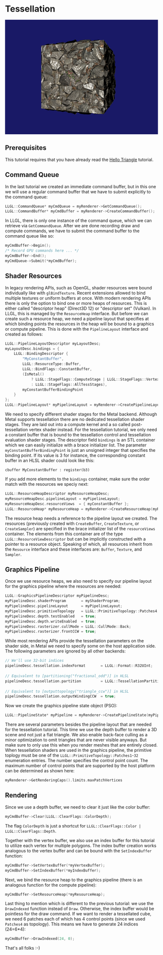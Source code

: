 # Tessellation

<p align="center"><img src="Example.png"/></p>

## Prerequisites

This tutorial requires that you have already read the [Hello Triangle](../HelloTriangle) tutorial.


## Command Queue

In the last tutorial we created an immediate command buffer, but in this one we will use a regular command buffer that we have to submit explicitly to the command queue:
```cpp
LLGL::CommandQueue* myCmdQueue = myRenderer->GetCommandQueue();
LLGL::CommandBuffer* myCmdBuffer = myRenderer->CreateCommandBuffer();
```
In LLGL, there is only one instance of the command queue, which we can retrieve via `GetCommandQueue`.
After we are done recording draw and compute commands, we have to submit the command buffer to the command queue like so:
```cpp
myCmdBuffer->Begin();
/* Record GPU commands here ... */
myCmdBuffer->End();
myCmdQueue->Submit(*myCmdBuffer);
```


## Shader Resources

In legacy rendering APIs, such as OpenGL, shader resources were bound individually like with `glBindTexture`. Recent extensions allowed to bind multiple textures or uniform buffers at once. With modern rendering APIs there is only the option to bind one or more heaps of resources. This is either called "descriptor heap" (Direct3D 12) or "descriptor set" (Vulkan). In LLGL, this is managed by the `ResourceHeap` interface. But before we can create such a resource heap, we need a pipeline layout that specifies at which binding points the resources in the heap will be bound to a graphics or compute pipeline. This is done with the `PipelineLayout` interface and created as follows:
```cpp
LLGL::PipelineLayoutDescriptor myLayoutDesc;
myLayoutDesc.bindings = {
    LLGL::BindingDescriptor {
        "MyConstantBuffer",
        LLGL::ResourceType::Buffer,
        LLGL::BindFlags::ConstantBuffer,
        (IsMetal()
            ? LLGL::StageFlags::ComputeStage | LLGL::StageFlags::VertexStage
            : LLGL::StageFlags::AllTessStages),
        myConstantBufferBindingPoint
    }
};
LLGL::PipelineLayout* myPipelineLayout = myRenderer->CreatePipelineLayout(myLayoutDesc);
```
We need to specify different shader stages for the Metal backend. Although Metal supports tessellation there are no dedicated tessellation shader stages. They are laid out into a compute kernel and a so called post-tessellation vertex shader instead. For the tessellation tutorial, we only need a constant buffer that is bound to the tessellation control and tessellation evaluation shader stages. The descriptor field `bindings` is an STL container which we can easily initialize with a brace initializer list. The parameter `myConstantBufferBindingPoint` is just an unsigned integer that specifies the binding point. If its value is 3 for instance, the corresponding constant buffer in an HLSL shader could look like this:
```hlsl
cbuffer MyConstantBuffer : register(b3)
```
If you add more elements to the `bindings` container, make sure the order match with the resources we speciy next:
```cpp
LLGL::ResourceHeapDescriptor myResourceHeapDesc;
myResourceHeapDesc.pipelineLayout = myPipelineLayout;
myResourceHeapDesc.resourceViews  = { myConstantBuffer };
LLGL::ResourceHeap* myResourceHeap = myRenderer->CreateResourceHeap(myResourceHeapDesc);
```
The resource heap needs a reference to the pipeline layout we created. The resources (previously created with `CreateBuffer`, `CreateTexture`, or `CreateSampler`) are specified in the brace initializer list of the `resourceViews` container. The elements from this container are of the type `LLGL::ResourceViewDescriptor` but can be implicitly constructed with a pointer to a resource object. Speaking of which, all resources inherit from the `Resource` interface and these interfaces are: `Buffer`, `Texture`, and `Sampler`.


## Graphics Pipeline

Once we use resource heaps, we also need to specify our pipeline layout for the graphics pipeline where the resources are needed:
```cpp
LLGL::GraphicsPipelineDescriptor myPipelineDesc;
myPipelineDesc.shaderProgram       = myShaderProgram;                   // Vertex, tess-control, tess-evaluation, and fragment shaders
myPipelineDesc.pipelineLayout      = myPipelineLayout;                  // Specify our pipeline layout
myPipelineDesc.primitiveTopology   = LLGL::PrimitiveTopology::Patches4; // Input topology: patches with 4 control points
myPipelineDesc.depth.testEnabled   = true;                              // Enable depth test
myPipelineDesc.depth.writeEnabled  = true;                              // Enable depth writing
myPipelineDesc.rasterizer.cullMode = LLGL::CullMode::Back;              // Enable back-face culling
myPipelineDesc.rasterizer.frontCCW = true;                              // Front facing polygons: counter-clock-wise (CCW) winding
```
While most rendering APIs provide the tessellation parameters on the shader side, in Metal we need to specify some on the host application side.
The following parameters are ignored by all other backends:
```cpp
// We'll use 32-bit indices
pipelineDesc.tessellation.indexFormat       = LLGL::Format::R32UInt;

// Equivalent to [partitioning("fractional_odd")] in HLSL
pipelineDesc.tessellation.partition         = LLGL::TessellationPartition::FractionalOdd;

// Equivalent to [outputtopology("triangle_ccw")] in HLSL
pipelineDesc.tessellation.outputWindingCCW  = true;
```
Now we create the graphics pipeline state object (PSO):
```cpp
LLGL::PipelineState* myPipeline = myRenderer->CreatePipelineState(myPipelineDesc);
```
There are several parameters besides the pipeline layout that are needed for the tessellation tutorial. This time we use the depth buffer to render a 3D scene and not just a flat triangle. We also enable back-face culling as a minor optimization to omit triangles that are never visible anyways. But make sure to only use this when you render meshes that are entirely closed. When tessellation shaders are used in the graphics pipeline, the primitive toplogy must be one of the `LLGL::PrimitiveTopology::Patches1`-`32` enumeration entries. The number specifies the control point count. The maximum number of control points that are supported by the host platform can be determined as shown here:
```cpp
myRenderer->GetRenderingCaps().limits.maxPatchVertices
```


## Rendering

Since we use a depth buffer, we need to clear it just like the color buffer:
```cpp
myCmdBuffer->Clear(LLGL::ClearFlags::ColorDepth);
```
The flag `ColorDepth` is just a shortcut for `LLGL::ClearFlags::Color | LLGL::ClearFlags::Depth`.

Together with the vertex buffer, we also use an index buffer for this tutorial to utilize each vertex for multiple polygons. The index buffer creation works analogous to the vertex buffer and can be bound with the `SetIndexBuffer` function:
```cpp
myCmdBuffer->SetVertexBuffer(*myVertexBuffer);
myCmdBuffer->SetIndexBuffer(*myIndexBuffer);
```

Next, we bind the resource heap to the graphics pipeline (there is an analogous function for the compute pipeline):
```cpp
myCmdBuffer->SetResourceHeap(*myResourceHeap);
```
Last thing to mention which is different to the previous tutorial: we use the `DrawIndexed` function instead of `Draw`. Otherwise, the index buffer would be pointless for the draw command. If we want to render a tessellated cube, we need 6 patches each of which has 4 control points (since we used `Patches4` as topology). This means we have to generate 24 indices (24=6*4):
```cpp
myCmdBuffer->DrawIndexed(24, 0);
```


That's all folks :-)


